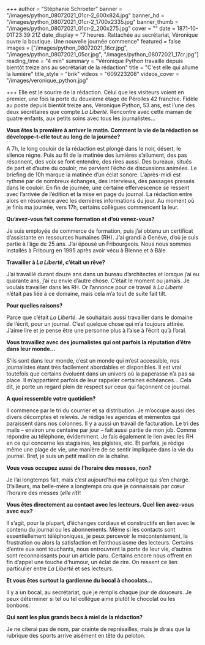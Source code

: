 +++
author = "Stéphanie Schroeter"
banner = "/images/python_08072021_01cr-2_600x824.jpg"
banner_hd = "/images/python_08072021_01cr-2_1700x2335.jpg"
banner_thumb = "/images/python_08072021_01cr-2_200x275.jpg"
cover = ""
date = 1871-10-01T23:39:21Z
date_display = "7 heures. Rattachée au secrétariat, Véronique ouvre la boutique. Une nouvelle journée commence"
featured = false
images = ["/images/python_08072021_16cr.jpg", "/images/python_08072021_05cr.jpg", "/images/python_08072021_17cr.jpg"]
reading_time = "4 min"
summary = "Véronique Python travaille depuis bientôt treize ans au secrétariat de la rédaction"
title = "C'est elle qui allume la lumière"
title_style = "brik"
videos = "609223208"
videos_cover = "/images/veronique_python.jpg"

+++
Elle est le sourire de la rédaction. Celui que les visiteurs voient en premier, une fois la porte du deuxième étage de Pérolles 42 franchie. Fidèle au poste depuis bientôt treize ans, Véronique Python, 53 ans, est l’une des deux secrétaires que compte _La Liberté_. Rencontre avec cette maman de quatre enfants, aux petits soins avec tous les journalistes…

**Vous êtes la première à arriver le matin. Comment la vie de la rédaction se développe-t-elle tout au long de la journée?**

A 7h, le long couloir de la rédaction est plongé dans le noir, désert, le silence règne. Puis au fil de la matinée des lumières s’allument, des pas résonnent, des voix se font entendre, des rires aussi. Des bureaux, situés de part et d’autre du couloir, me parvient l’écho de discussions animées. Le briefing de 10h marque la matinée d’un éclat sonore. L’après-midi est rythmé par de nombreux échanges, des interviews, des passages pressés dans le couloir. En fin de journée, une certaine effervescence se ressent avec l’arrivée de l’édition et la mise en page du journal. La rédaction entre alors en résonance avec les dernières informations du jour. Au moment où je finis ma journée, vers 17h, certains collègues commencent la leur.

**Qu’avez-vous fait comme formation et d’où venez-vous?**

Je suis employée de commerce de formation, puis j’ai obtenu un certificat d’assistante en ressources humaines (RH). J’ai grandi à Genève, d’où je suis partie à l’âge de 25 ans. J’ai épousé un Fribourgeois. Nous nous sommes installés à Fribourg en 1995 après avoir vécu à Bienne et à Bâle.

**Travailler à _La Liberté_, c’était un rêve?**

J’ai travaillé durant douze ans dans un bureau d’architectes et lorsque j’ai eu quarante ans, j’ai eu envie d’autre chose. C’était le moment ou jamais. Je voulais travailler dans les RH. Or l’annonce pour ce travail à _La Liberté_ n’était pas liée à ce domaine, mais cela m’a tout de suite fait tilt.

**Pour quelles raisons?**

Parce que c’était _La Liberté_. Je souhaitais aussi travailler dans le domaine de l’écrit, pour un journal. C’est quelque chose qui m’a toujours attirée. J’aime lire et je pense être une personne plus à l’aise à l’écrit qu’à l’oral.

**Vous travaillez avec des journalistes qui ont parfois la réputation d’être dans leur monde…**

S’ils sont dans leur monde, c’est un monde qui m’est accessible, nos journalistes étant très facilement abordables et disponibles. Il est vrai toutefois que certains évoluent dans un univers où la paperasse n’a pas sa place. Il m’appartient parfois de leur rappeler certaines échéances… Cela dit, je porte un regard plein de respect sur ceux qui façonnent ce journal.

**A quoi ressemble votre quotidien?**

Il commence par le tri du courrier et sa distribution. Je m’occupe aussi des divers décomptes et relevés. Je rédige les agendas et mémentos qui paraissent dans nos colonnes. Il y a aussi un travail de facturation. Le tri des mails – environ une centaine par jour – fait aussi partie de mon job. Comme répondre au téléphone, évidemment. Je fais également le lien avec les RH en ce qui concerne les stagiaires, les pigistes, etc. Et parfois, je rédige même une plage de vie, une manière de se sentir impliquée dans la vie du journal. Bref, je suis un petit maillon de la chaîne.

**Vous vous occupez aussi de l’horaire des messes, non?**

Je l’ai longtemps fait, mais c’est aujourd’hui ma collègue qui s’en charge. D’ailleurs, ma belle-mère a longtemps cru que je connaissais par cœur l’horaire des messes (_elle rit_)!

**Vous êtes directement au contact avec les lecteurs. Quel lien avez-vous avec eux?**

Il s’agit, pour la plupart, d’échanges cordiaux et constructifs en lien avec le contenu du journal ou les abonnements. Même si les contacts sont essentiellement téléphoniques, je peux percevoir le mécontentement, la frustration ou alors la satisfaction et l’enthousiasme des lecteurs. Certains d’entre eux sont touchants, nous entrouvrent la porte de leur vie, d’autres sont reconnaissants pour un article paru. Certains encore nous offrent en fin d’appel une touche d’humour, un éclat de rire. On ressent ce lien particulier entre _La Liberté_ et ses lecteurs.

**Et vous êtes surtout la gardienne du bocal à chocolats…**

Il y a un bocal, au secrétariat, que je remplis chaque jour de douceurs. Je peux déterminer si tel ou tel collègue aime plutôt le chocolat ou les bonbons.

**Qui sont les plus grands becs à miel de la rédaction?**

Je ne citerai pas de nom, par crainte de représailles, mais je dirais que la rubrique des sports arrive aisément en tête du peloton.